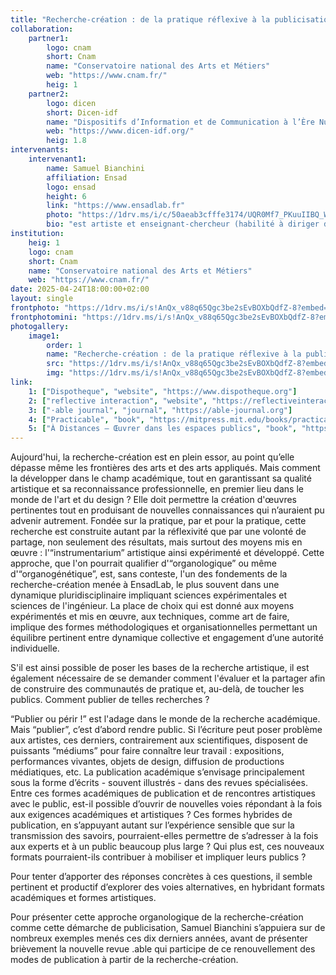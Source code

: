 ```yaml
---
title: "Recherche-création : de la pratique réflexive à la publicisation"
collaboration:
    partner1:
        logo: cnam
        short: Cnam
        name: "Conservatoire national des Arts et Métiers"
        web: "https://www.cnam.fr/"
        heig: 1
    partner2:
        logo: dicen
        short: Dicen-idf
        name: "Dispositifs d’Information et de Communication à l’Ère Numérique – Paris, Ile de France (EA 7339)"
        web: "https://www.dicen-idf.org/"
        heig: 1.8
intervenants:
    intervenant1:
        name: Samuel Bianchini
        affiliation: Ensad
        logo: ensad
        height: 6
        link: "https://www.ensadlab.fr"
        photo: "https://1drv.ms/i/c/50aeab3cfffe3174/UQR0Mf7_PKuuIIBQ_W0zAAAAAO-nhOkEcE4N62I?embed=1&width=800"
        bio: "est artiste et enseignant-chercheur (habilité à diriger des recherches) à l'École nationale supérieure des Arts Décoratifs (EnsAD) - Université Paris Sciences et Lettres (PSL), où il dirige le groupe de recherche Reflective Interaction d'EnsadLab (laboratoire de l'EnsAD).</p><p>Il vit et travaille à Paris. Avec plus de 100 expositions collectives et 20 expositions personnelles, ses œuvres sont régulièrement exposées en Europe et à travers le monde. Pour ses travaux de recherche-création il collabore avec des scientifiques de toutes disciplines et des laboratoires de recherche en ingénierie : Institut FEMTO-ST (Franche-Comté Électronique Mécanique Thermique et Optique – Sciences et Technologies), CEA (Commissariat à l’énergie atomique et aux énergies alternatives, Saclay), ISIR (Institut des Systèmes Intelligents et de Robotique, Sorbonne Université-CNRS), etc.</p><p>En relation étroite avec sa pratique artistique, Samuel Bianchini a entrepris un travail théorique qui donne lieu à de fréquentes publications. Il a publié plus de 70 textes et 7 livres dont, l’un des premiers ouvrages sur la recherche-création : Recherche & Création. Art, technologie, pédagogie, innovation, Montrouge, Éd. Burozoïque et École nationale supérieure d'art de Nancy, 2009 ; repris en format électronique en janvier 2012, par Art Book Magazine [www.artbookmagazine.com]. Il a également fondé la revue internationale visuelle multi-supports .able éditée par Actar (Barcelone, New York) et lancée en mars 2023."
institution:
    heig: 1
    logo: cnam
    short: Cnam
    name: "Conservatoire national des Arts et Métiers"
    web: "https://www.cnam.fr/"
date: 2025-04-24T18:00:00+02:00
layout: single
frontphoto: "https://1drv.ms/i/s!AnQx_v88q65Qgc3be2sEvBOXbQdfZ-8?embed=1&width=1000"
frontphotomini: "https://1drv.ms/i/s!AnQx_v88q65Qgc3be2sEvBOXbQdfZ-8?embed=1&width=500"
photogallery:
    image1:
        order: 1
        name: "Recherche-création : de la pratique réflexive à la publicisation, par Samuel Bianchini"
        src: "https://1drv.ms/i/s!AnQx_v88q65Qgc3be2sEvBOXbQdfZ-8?embed=1&width=500"
        img: "https://1drv.ms/i/s!AnQx_v88q65Qgc3be2sEvBOXbQdfZ-8?embed=1&width=1200"
link:
    1: ["Dispotheque", "website", "https://www.dispotheque.org"]
    2: ["reflective interaction", "website", "https://reflectiveinteraction.ensadlab.fr"]
    3: ["·able journal", "journal", "https://able-journal.org"]
    4: ["Practicable", "book", "https://mitpress.mit.edu/books/practicable"]
    5: ["À Distances – Œuvrer dans les espaces publics", "book", "https://www.lespressesdureel.com/ouvrage.php?id=5591"]
---
```

Aujourd'hui, la recherche-création est en plein essor, au point qu’elle dépasse même les frontières des arts et des arts appliqués. Mais comment la développer dans le champ académique, tout en garantissant sa qualité artistique et sa reconnaissance professionnelle, en premier lieu dans le monde de l'art et du design ? Elle doit permettre la création d'œuvres pertinentes tout en produisant de nouvelles connaissances qui n’auraient pu advenir autrement. Fondée sur la pratique, par et pour la pratique, cette recherche est construite autant par la réflexivité que par une volonté de partage, non seulement des résultats, mais surtout des moyens mis en œuvre : l'“instrumentarium” artistique ainsi expérimenté et développé. Cette approche, que l'on pourrait qualifier d'“organologique” ou même d'“organogénétique”, est, sans conteste, l'un des fondements de la recherche-création menée à EnsadLab, le plus souvent dans une dynamique pluridisciplinaire impliquant sciences expérimentales et sciences de l'ingénieur. La place de choix qui est donné aux moyens expérimentés et mis en œuvre, aux techniques, comme art de faire, implique des formes méthodologiques et organisationnelles permettant un équilibre pertinent entre dynamique collective et engagement d’une autorité individuelle.

S'il est ainsi possible de poser les bases de la recherche artistique, il est également nécessaire de se demander comment l'évaluer et la partager afin de construire des communautés de pratique et, au-delà, de toucher les publics. Comment publier de telles recherches ?

“Publier ou périr !” est l'adage dans le monde de la recherche académique. Mais “publier”, c’est d’abord rendre public. Si l’écriture peut poser problème aux artistes, ces derniers, contrairement aux scientifiques, disposent de puissants “médiums” pour faire connaître leur travail : expositions, performances vivantes, objets de design, diffusion de productions médiatiques, etc. La publication académique s’envisage principalement sous la forme d’écrits - souvent illustrés - dans des revues spécialisées. Entre ces formes académiques de publication et de rencontres artistiques avec le public, est-il possible d’ouvrir de nouvelles voies répondant à la fois aux exigences académiques et artistiques ? Ces formes hybrides de publication, en s’appuyant autant sur l’expérience sensible que sur la transmission des savoirs, pourraient-elles permettre de s’adresser à la fois aux experts et à un public beaucoup plus large ? Qui plus est, ces nouveaux formats pourraient-ils contribuer à mobiliser et impliquer leurs publics ?

Pour tenter d’apporter des réponses concrètes à ces questions, il semble pertinent et productif d’explorer des voies alternatives, en hybridant formats académiques et formes artistiques.

Pour présenter cette approche organologique de la recherche-création comme cette démarche de publicisation, Samuel Bianchini s’appuiera sur de nombreux exemples menés ces dix derniers années, avant de présenter brièvement la nouvelle revue .able qui participe de ce renouvellement des modes de publication à partir de la recherche-création.